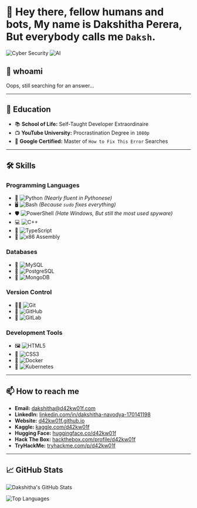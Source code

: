# 👋 Hey there, fellow humans and bots, My name is Dakshitha Perera, But everybody calls me `Daksh`.

![Cyber Security](https://img.shields.io/badge/Cyber%20Security-Definitely_Trustworthy-blue)
![AI](https://img.shields.io/badge/AI-Totally_Not_Sentient-green)

## 🚀 whoami
Oops, still searching for an answer...  

---

## 🏫 Education
- 📚 **School of Life:** Self-Taught Developer Extraordinaire  
- 📺 **YouTube University:** Procrastination Degree in `1080p`  
- 📖 **Google Certified:** Master of `How to Fix This Error` Searches

---

## 🛠️ Skills

### **Programming Languages**
- 🐍 ![Python](https://img.shields.io/badge/Python-4.8%20%2F%205.0-blue) *(Nearly fluent in Pythonese)*
- 🖥️ ![Bash](https://img.shields.io/badge/Bash-5.0-green) *(Because `sudo` fixes everything)*
- 🛡️ ![PowerShell](https://img.shields.io/badge/PowerShell-7.2-blue) *(Hate Windows, But still the most used spyware)*
- 💻 ![C++](https://img.shields.io/badge/C++-4.0%20%2F%205.0-blueviolet)
- 👾 ![TypeScript](https://img.shields.io/badge/TypeScript-4.5-blue)
- 🤖 ![x86 Assembly](https://img.shields.io/badge/x86_Assembly-1.0-lightgrey)

### **Databases** 
- 🐬 ![MySQL](https://img.shields.io/badge/MySQL-8.0-blue)
- 🐘 ![PostgreSQL](https://img.shields.io/badge/PostgreSQL-13.3-blue) 
- 🍃 ![MongoDB](https://img.shields.io/badge/MongoDB-4.4-green) 

### **Version Control** 
- 🧑‍💻 ![Git](https://img.shields.io/badge/Git-2.30.0-orange) 
- 🤖 ![GitHub](https://img.shields.io/badge/GitHub-1.0-lightgrey)
- 🦊 ![GitLab](https://img.shields.io/badge/GitLab-13.0-orange) 

### **Development Tools**
- 🖼️ ![HTML5](https://img.shields.io/badge/HTML5-5.0-E34F26) 
- 🎨 ![CSS3](https://img.shields.io/badge/CSS3-3.0-1572B6) 
- 🐳 ![Docker](https://img.shields.io/badge/Docker-20.10-blue)
- 🚢 ![Kubernetes](https://img.shields.io/badge/Kubernetes-1.20-blue) 

---

## 📫 How to reach me 
- **Email:** [dakshitha@d42kw01f.com](mailto:dakshitha@d42kw01f.com)
- **LinkedIn:** [linkedin.com/in/dakshitha-navodya-170141198](https://www.linkedin.com/in/dakshitha-navodya-170141198/)
- **Website:** [d42kw01f.github.io](https://d42kw01f.github.io/)
- **Kaggle:** [kaggle.com/d42kw01f](#)
- **Hugging Face:** [huggingface.co/d42kw01f](https://huggingface.co/d42kw01f)
- **Hack The Box:** [hackthebox.com/profile/d42kw01f](#)
- **TryHackMe:** [tryhackme.com/p/d42kw01f](#)

---

## 📈 GitHub Stats

![Dakshitha's GitHub Stats](https://github-readme-stats.vercel.app/api?username=d42kw01f&show_icons=true&theme=radical)

![Top Languages](https://github-readme-stats.vercel.app/api/top-langs/?username=d42kw01f&layout=compact&theme=radical)

